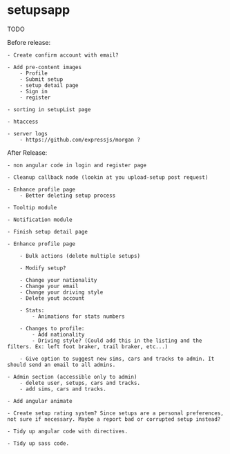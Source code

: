 setupsapp
============

TODO

Before release:

    - Create confirm account with email?

    - Add pre-content images
        - Profile
        - Submit setup
        - setup detail page
        - Sign in
        - register

    - sorting in setupList page

    - htaccess

    - server logs
        - https://github.com/expressjs/morgan ?


After Release:

    - non angular code in login and register page

    - Cleanup callback node (lookin at you upload-setup post request)

    - Enhance profile page
        - Better deleting setup process

    - Tooltip module

    - Notification module

    - Finish setup detail page

    - Enhance profile page

        - Bulk actions (delete multiple setups)

        - Modify setup?

        - Change your nationality
        - Change your email
        - Change your driving style
        - Delete yout account

        - Stats:
            - Animations for stats numbers

        - Changes to profile:
            - Add nationality
            - Driving style? (Could add this in the listing and the filters. Ex: left foot braker, trail braker, etc...)

        - Give option to suggest new sims, cars and tracks to admin. It should send an email to all admins.

    - Admin section (accessible only to admin)
        - delete user, setups, cars and tracks.
        - add sims, cars and tracks.

    - Add angular animate

    - Create setup rating system? Since setups are a personal preferences, not sure if necessary. Maybe a report bad or corrupted setup instead?

    - Tidy up angular code with directives.

    - Tidy up sass code.